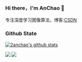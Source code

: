 ### Hi there，I'm AnChao 👋

专注深度学习图像算法，博客:[CSDN](https://blog.csdn.net/weixin_41803339?spm=1001.2101.3001.5343)


### Github State

[![2anchao's github stats](https://github-readme-stats.vercel.app/api?username=2anchao&show_icons=true&title_color=fff&icon_color=79ff97&text_color=9f9f9f&bg_color=151515)](https://github.com/anuraghazra/github-readme-stats)

<a href="https://github.com/2anchao/separable-U_Net">
  <img align="left" src="https://github-readme-stats.anuraghazra1.vercel.app/api/pin/?username=2anchao&repo=MZBannerView&show_icons=true&title_color=fff&icon_color=79ff97&text_color=9f9f9f&bg_color=151515" />
</a>

<a href="https://github.com/2anchao/FCOS_DET_MASK">
  <img align="left" src="https://github-readme-stats.anuraghazra1.vercel.app/api/pin/?username=2anchao&repo=CustomPopwindow&show_icons=true&title_color=fff&icon_color=79ff97&text_color=9f9f9f&bg_color=151515" />
</a>
